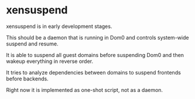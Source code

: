 # xensuspend #

xensuspend is in early development stages.

This should be a daemon that is running in Dom0 and controls system-wide suspend and resume.

It is able to suspend all guest domains before suspending Dom0 and
then wakeup everything in reverse order.

It tries to analyze dependencies between domains to suspend
frontends before backends.

Right now it is implemented as one-shot script, not as a daemon.
